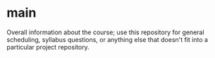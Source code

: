 main
====

Overall information about the course; use this repository for general scheduling, syllabus questions, or anything else that doesn't fit into a particular project repository.
